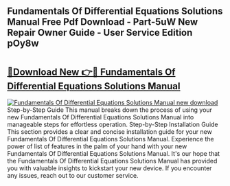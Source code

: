 ## Fundamentals Of Differential Equations Solutions Manual Free Pdf Download - Part-5uW New Repair Owner Guide - User Service Edition pOy8w

# <h2><a href="http://bc16798.oget.top/?id=Fundamentals+Of+Differential+Equations+Solutions+Manual">🔗Download New 👉🔴 Fundamentals Of Differential Equations Solutions Manual</a></h2>

[![Fundamentals Of Differential Equations Solutions Manual new download](https://i.imgur.com/5g1atiW.png)](http://bc16798.oget.top/?id=Fundamentals+Of+Differential+Equations+Solutions+Manual)
Step-by-Step Guide This manual breaks down the process of using your new Fundamentals Of Differential Equations Solutions Manual into manageable steps for effortless operation. Step-by-Step Installation Guide This section provides a clear and concise installation guide for your new Fundamentals Of Differential Equations Solutions Manual. Experience the power of list of features in the palm of your hand with your new Fundamentals Of Differential Equations Solutions Manual. It's our hope that the Fundamentals Of Differential Equations Solutions Manual has provided you with valuable insights to kickstart your new device. If you encounter any issues, reach out to our customer service.
